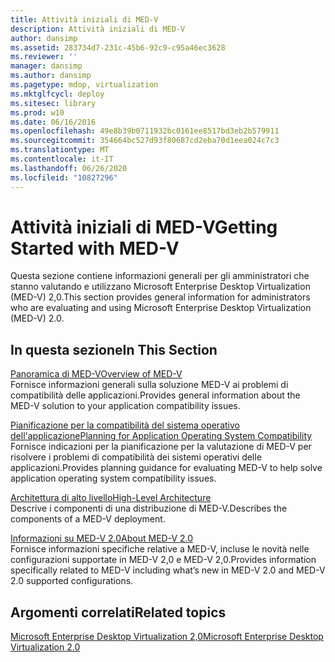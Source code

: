 ```yaml
---
title: Attività iniziali di MED-V
description: Attività iniziali di MED-V
author: dansimp
ms.assetid: 283734d7-231c-45b6-92c9-c95a46ec3628
ms.reviewer: ''
manager: dansimp
ms.author: dansimp
ms.pagetype: mdop, virtualization
ms.mktglfcycl: deploy
ms.sitesec: library
ms.prod: w10
ms.date: 06/16/2016
ms.openlocfilehash: 49e8b39b0711932bc0161ee8517bd3eb2b579911
ms.sourcegitcommit: 354664bc527d93f80687cd2eba70d1eea024c7c3
ms.translationtype: MT
ms.contentlocale: it-IT
ms.lasthandoff: 06/26/2020
ms.locfileid: "10827296"
---
```

# <span data-ttu-id="f016e-103">Attività iniziali di MED-V</span><span class="sxs-lookup"><span data-stu-id="f016e-103">Getting Started with MED-V</span></span>


<span data-ttu-id="f016e-104">Questa sezione contiene informazioni generali per gli amministratori che stanno valutando e utilizzano Microsoft Enterprise Desktop Virtualization (MED-V) 2,0.</span><span class="sxs-lookup"><span data-stu-id="f016e-104">This section provides general information for administrators who are evaluating and using Microsoft Enterprise Desktop Virtualization (MED-V) 2.0.</span></span>

## <span data-ttu-id="f016e-105">In questa sezione</span><span class="sxs-lookup"><span data-stu-id="f016e-105">In This Section</span></span>


<a href="" id="overview-of-med-v"></a>[<span data-ttu-id="f016e-106">Panoramica di MED-V</span><span class="sxs-lookup"><span data-stu-id="f016e-106">Overview of MED-V</span></span>](overview-of-med-vmedv2.md)  
<span data-ttu-id="f016e-107">Fornisce informazioni generali sulla soluzione MED-V ai problemi di compatibilità delle applicazioni.</span><span class="sxs-lookup"><span data-stu-id="f016e-107">Provides general information about the MED-V solution to your application compatibility issues.</span></span>

<a href="" id="planning-for-application-operating-system-compatibility"></a>[<span data-ttu-id="f016e-108">Pianificazione per la compatibilità del sistema operativo dell'applicazione</span><span class="sxs-lookup"><span data-stu-id="f016e-108">Planning for Application Operating System Compatibility</span></span>](planning-for-application-operating-system-compatibility.md)  
<span data-ttu-id="f016e-109">Fornisce indicazioni per la pianificazione per la valutazione di MED-V per risolvere i problemi di compatibilità dei sistemi operativi delle applicazioni.</span><span class="sxs-lookup"><span data-stu-id="f016e-109">Provides planning guidance for evaluating MED-V to help solve application operating system compatibility issues.</span></span>

<a href="" id="high-level-architecture"></a>[<span data-ttu-id="f016e-110">Architettura di alto livello</span><span class="sxs-lookup"><span data-stu-id="f016e-110">High-Level Architecture</span></span>](high-level-architecturemedv2.md)  
<span data-ttu-id="f016e-111">Descrive i componenti di una distribuzione di MED-V.</span><span class="sxs-lookup"><span data-stu-id="f016e-111">Describes the components of a MED-V deployment.</span></span>

<a href="" id="about-med-v-2-0"></a>[<span data-ttu-id="f016e-112">Informazioni su MED-V 2.0</span><span class="sxs-lookup"><span data-stu-id="f016e-112">About MED-V 2.0</span></span>](about-med-v-20.md)  
<span data-ttu-id="f016e-113">Fornisce informazioni specifiche relative a MED-V, incluse le novità nelle configurazioni supportate in MED-V 2,0 e MED-V 2,0.</span><span class="sxs-lookup"><span data-stu-id="f016e-113">Provides information specifically related to MED-V including what’s new in MED-V 2.0 and MED-V 2.0 supported configurations.</span></span>

## <span data-ttu-id="f016e-114">Argomenti correlati</span><span class="sxs-lookup"><span data-stu-id="f016e-114">Related topics</span></span>


[<span data-ttu-id="f016e-115">Microsoft Enterprise Desktop Virtualization 2,0</span><span class="sxs-lookup"><span data-stu-id="f016e-115">Microsoft Enterprise Desktop Virtualization 2.0</span></span>](index.md)

 

 






